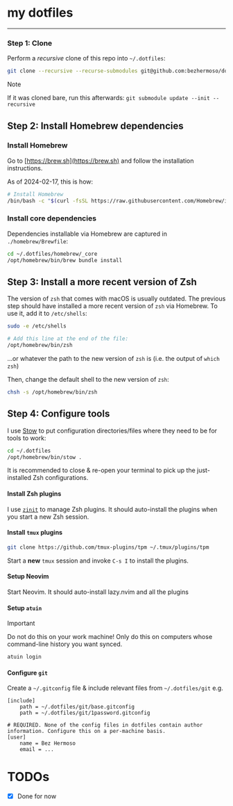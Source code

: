# my dotfiles
---

### Step 1: Clone

Perform a _recursive_ clone of this repo into `~/.dotfiles`:

```sh
git clone --recursive --recurse-submodules git@github.com:bezhermoso/dotfiles.git ~/.dotfiles
```

> [!NOTE]
> If it was cloned bare, run this afterwards: `git submodule update --init --recursive`

## Step 2: Install Homebrew dependencies

### Install Homebrew

Go to [https://brew.sh](https://brew.sh) and follow the installation instructions.

As of 2024-02-17, this is how:

```sh
# Install Homebrew
/bin/bash -c "$(curl -fsSL https://raw.githubusercontent.com/Homebrew/install/HEAD/install.sh)"
```

### Install core dependencies

Dependencies installable via Homebrew are captured in `./homebrew/Brewfile`:

```sh
cd ~/.dotfiles/homebrew/_core
/opt/homebrew/bin/brew bundle install
```

## Step 3: Install a more recent version of Zsh

The version of `zsh` that comes with macOS is usually outdated. The previous step should have installed a more recent version of `zsh` via Homebrew. To use it, add it to `/etc/shells`:

```sh
sudo -e /etc/shells

# Add this line at the end of the file:
/opt/homebrew/bin/zsh
```

...or whatever the path to the new version of `zsh` is (i.e. the output of `which zsh`)

Then, change the default shell to the new version of `zsh`:

```sh
chsh -s /opt/homebrew/bin/zsh
```

## Step 4: Configure tools

I use [Stow](https://www.gnu.org/software/stow/) to put configuration directories/files where they need to be for tools to work:

```sh
cd ~/.dotfiles
/opt/homebrew/bin/stow .
```

It is recommended to close & re-open your terminal to pick up the just-installed Zsh configurations.

#### Install Zsh plugins

I use [`zinit`](https://github.com/zdharma-continuum/zinit) to manage Zsh plugins. It should auto-install the plugins when you start a new Zsh session.

#### Install `tmux` plugins

```sh
git clone https://github.com/tmux-plugins/tpm ~/.tmux/plugins/tpm
```

Start a **new** `tmux` session and invoke `C-s I` to install the plugins.

#### Setup Neovim

Start Neovim. It should auto-install lazy.nvim and all the plugins

#### Setup `atuin`

> [!IMPORTANT]
> Do not do this on your work machine! Only do this on computers whose command-line history you want synced.

```sh
atuin login
```

#### Configure `git`

Create a `~/.gitconfig` file & include relevant files from `~/.dotfiles/git` e.g.

```gitconfig
[include]
    path = ~/.dotfiles/git/base.gitconfig
    path = ~/.dotfiles/git/1password.gitconfig

# REQUIRED. None of the config files in dotfiles contain author information. Configure this on a per-machine basis.
[user]
	name = Bez Hermoso
	email = ...
```

# TODOs

- [x] Done for now
